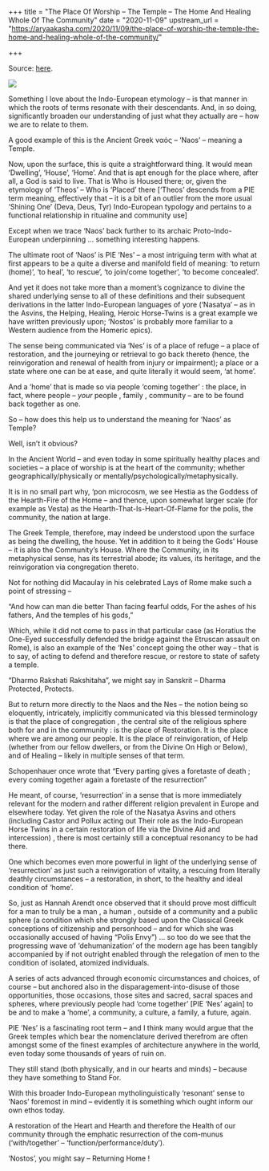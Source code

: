 +++
title = "The Place Of Worship – The Temple – The Home And Healing Whole Of The Community"
date = "2020-11-09"
upstream_url = "https://aryaakasha.com/2020/11/09/the-place-of-worship-the-temple-the-home-and-healing-whole-of-the-community/"

+++

Source: [here](https://aryaakasha.com/2020/11/09/the-place-of-worship-the-temple-the-home-and-healing-whole-of-the-community/).

![](https://aryaakasha.files.wordpress.com/2020/11/1200px-facade_of_temple_of_aesculapius_at_epidaurus_wellcome_l0016949.jpg?w=1024)

Something I love about the Indo-European etymology – is that manner in which the roots of terms resonate with their descendants. And, in so doing, significantly broaden our understanding of just what they actually are – how we are to relate to them.

A good example of this is the Ancient Greek ναός – ‘Naos’ – meaning a Temple.

Now, upon the surface, this is quite a straightforward thing. It would mean ‘Dwelling’, ‘House’, ‘Home’. And that is apt enough for the place where, after all, a God is said to live. That is Who is Housed there; or, given the etymology of ‘Theos’ – Who is ‘Placed’ there \[‘Theos’ descends from a PIE term meaning, effectively that – it is a bit of an outlier from the more usual ‘Shining One’ (Deva, Deus, Tyr) Indo-European typology and pertains to a functional relationship in ritualine and community use\]

Except when we trace ‘Naos’ back further to its archaic Proto-Indo-European underpinning … something interesting happens.

The ultimate root of ‘Naos’ is PIE ‘Nes’ – a most intriguing term with what at first appears to be a quite a diverse and manifold field of meaning: ‘to return (home)’, ‘to heal’, ‘to rescue’, ‘to join/come together’, ‘to become concealed’.

And yet it does not take more than a moment’s cognizance to divine the shared underlying sense to all of these definitions and their subsequent derivations in the latter Indo-European languages of yore (‘Nasatya’ – as in the Asvins, the Helping, Healing, Heroic Horse-Twins is a great example we have written previously upon; ‘Nostos’ is probably more familiar to a Western audience from the Homeric epics).

The sense being communicated via ‘Nes’ is of a place of refuge – a place of restoration, and the journeying or retrieval to go back thereto (hence, the reinvigoration and renewal of health from injury or impairment); a place or a state where one can be at ease, and quite literally it would seem, ‘at home’.

And a ‘home’ that is made so via people ‘coming together’ : the place, in fact, where people – *your* people , family , community – are to be found back together as one.

So – how does this help us to understand the meaning for ‘Naos’ as Temple?

Well, isn’t it obvious?

In the Ancient World – and even today in some spiritually healthy places and societies – a place of worship is at the heart of the community; whether geographically/physically or mentally/psychologically/metaphysically.

It is in no small part why, ‘pon microcosm, we see Hestia as the Goddess of the Hearth-Fire of the Home – and thence, upon somewhat larger scale (for example as Vesta) as the Hearth-That-Is-Heart-Of-Flame for the polis, the community, the nation at large.

The Greek Temple, therefore, may indeed be understood upon the surface as being the dwelling, the house. Yet in addition to it being the Gods’ House – it is also the Community’s House. Where the Community, in its metaphysical sense, has its terrestrial abode; its values, its heritage, and the reinvigoration via congregation thereto.

Not for nothing did Macaulay in his celebrated Lays of Rome make such a point of stressing –

“And how can man die better Than facing fearful odds, For the ashes of his fathers, And the temples of his gods,”

Which, while it did not come to pass in that particular case (as Horatius the One-Eyed successfully defended the bridge against the Etruscan assault on Rome), is also an example of the ‘Nes’ concept going the other way – that is to say, of acting to defend and therefore rescue, or restore to state of safety a temple.

“Dharmo Rakshati Rakshitaha”, we might say in Sanskrit – Dharma Protected, Protects.

But to return more directly to the Naos and the Nes – the notion being so eloquently, intricately, implicitly communicated via this blessed terminology is that the place of congregation , the central site of the religious sphere both for and in the community : is the place of Restoration. It is the place where we are among our people. It is the place of reinvigoration, of Help (whether from our fellow dwellers, or from the Divine On High or Below), and of Healing – likely in multiple senses of that term.

Schopenhauer once wrote that “Every parting gives a foretaste of death ; every coming together again a foretaste of the resurrection”

He meant, of course, ‘resurrection’ in a sense that is more immediately relevant for the modern and rather different religion prevalent in Europe and elsewhere today. Yet given the role of the Nasatya Asvins and others (including Castor and Pollux acting out Their role as the Indo-European Horse Twins in a certain restoration of life via the Divine Aid and intercession) , there is most certainly still a conceptual resonancy to be had there.

One which becomes even more powerful in light of the underlying sense of ‘resurrection’ as just such a reinvigoration of vitality, a rescuing from literally deathly circumstances – a restoration, in short, to the healthy and ideal condition of ‘home’.

So, just as Hannah Arendt once observed that it should prove most difficult for a man to truly be a man , a human , outside of a community and a public sphere (a condition which she strongly based upon the Classical Greek conceptions of citizenship and personhood – and for which she was occasionally accused of having “Polis Envy”) … so too do we see that the progressing wave of ‘dehumanization’ of the modern age has been tangibly accompanied by if not outright enabled through the relegation of men to the condition of isolated, atomized individuals.

A series of acts advanced through economic circumstances and choices, of course – but anchored also in the disparagement-into-disuse of those opportunities, those occasions, those sites and sacred, sacral spaces and spheres, where previously people had ‘come together’ \[PIE ‘Nes’ again\] to be and to make a ‘home’, a community, a culture, a family, a future, again.

PIE ‘Nes’ is a fascinating root term – and I think many would argue that the Greek temples which bear the nomenclature derived therefrom are often amongst some of the finest examples of architecture anywhere in the world, even today some thousands of years of ruin on.

They still stand (both physically, and in our hearts and minds) – because they have something to Stand For.

With this broader Indo-European mytholinguistically ‘resonant’ sense to ‘Naos’ foremost in mind – evidently it is something which ought inform our own ethos today.

A restoration of the Heart and Hearth and therefore the Health of our community through the emphatic resurrection of the com-munus (‘with/together’ – ‘function/performance/duty’).

‘Nostos’, you might say – Returning Home !